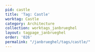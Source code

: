 ```yaml
---
pid: castle
title: 'Tag: Castle'
worktag: Castle
category: Architecture
collection: worktags_janbrueghel
layout: tagpage_janbrueghel
order: '026'
permalink: "/janbrueghel/tags/castle/"
---
```

